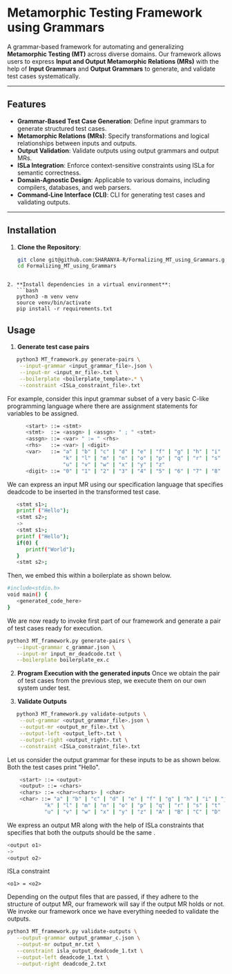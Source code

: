 # Metamorphic Testing Framework using Grammars

A grammar-based framework for automating and generalizing **Metamorphic Testing (MT)** across diverse domains. Our framework allows users to express **Input and Output Metamorphic Relations (MRs)** with the help of **Input Grammars** and **Output Grammars** to generate, and validate test cases systematically.

---

## Features

- **Grammar-Based Test Case Generation**: Define input grammars to generate structured test cases.
- **Metamorphic Relations (MRs)**: Specify transformations and logical relationships between inputs and outputs.
- **Output Validation**: Validate outputs using output grammars and output MRs.
- **ISLa Integration**: Enforce context-sensitive constraints using ISLa for semantic correctness.
- **Domain-Agnostic Design**: Applicable to various domains, including compilers, databases, and web parsers.
- **Command-Line Interface (CLI)**: CLI for generating test cases and validating outputs.

---

## Installation

1. **Clone the Repository**:
   ```bash
   git clone git@github.com:SHARANYA-R/Formalizing_MT_using_Grammars.git
   cd Formalizing_MT_using_Grammars
```

2. **Install dependencies in a virtual environment**:
   ```bash
   python3 -m venv venv
   source venv/bin/activate
   pip install -r requirements.txt
```

## Usage

1. **Generate test case pairs**
```bash
   python3 MT_framework.py generate-pairs \
    --input-grammar <input_grammar_file>.json \
    --input-mr <input_mr_file>.txt \
    --boilerplate <boilerplate_template>.* \
    --constraint <ISLa_constraint_file>.txt
```

For example, consider this input grammar subset of a very basic C-like programming language where there are assignment statements for variables to be assigned.

```bash
      <start> ::= <stmt> 
      <stmt>  ::= <assgn> | <assgn> " ; " <stmt> 
      <assgn> ::= <var> " := " <rhs> 
      <rhs>   ::= <var> | <digit> 
      <var>   ::= "a" | "b" | "c" | "d" | "e" | "f" | "g" | "h" | "i" | "j" | 
                  "k" | "l" | "m" | "n" | "o" | "p" | "q" | "r" | "s" | "t" |
                  "u" | "v" | "w" | "x" | "y" | "z" 
      <digit> ::= "0" | "1" | "2" | "3" | "4" | "5" | "6" | "7" | "8" | "9"
```

We can express an input MR using our specification language that specifies deadcode to be inserted in the transformed test case.

```bash
   <stmt s1>;
   printf ("Hello");
   <stmt s2>;
   ->
   <stmt s1>;
   printf ("Hello");
   if(0) {
      printf("World");
   }
   <stmt s2>;
```

Then, we embed this within a boilerplate as shown below.

```bash
#include<stdio.h>
void main() {
   <generated_code_here>
}
```

We are now ready to invoke first part of our framework and generate a pair of test cases ready for execution.

```bash
python3 MT_framework.py generate-pairs \
   --input-grammar c_grammar.json \
   --input-mr input_mr_deadcode.txt \
   --boilerplate boilerplate_ex.c
```

2. **Program Execution with the generated inputs**
Once we obtain the pair of test cases from the previous step, we execute them on our own system under test.

3. **Validate Outputs**

```bash
   python3 MT_framework.py validate-outputs \
    --out-grammar <output_grammar_file>.json \
    --output-mr <output_mr_file>.txt \
    --output-left <output_left>.txt \
    --output-right <output_right>.txt \
    --constraint <ISLa_constraint_file>.txt
```

Let us consider the output grammar for these inputs to be as shown below. Both the test cases print "Hello".

```bash
    <start> ::= <output>
    <output> ::= <chars>
    <chars> ::= <char><chars> | <char>
    <char> ::= "a" | "b" | "c" | "d" | "e" | "f" | "g" | "h" | "i" | "j" | 
            "k" | "l" | "m" | "n" | "o" | "p" | "q" | "r" | "s" | "t" |
            "u" | "v" | "w" | "x" | "y" | "z" | "A" | "B" | "C" | "D" | "E" | "F" | "G" | "H" | "I" | "J" | "K" | "L" | "M" | "N" | "O" | "P" | "Q" | "R" | "S" | "T" | "U" | "V" | "W" | "X" | "Y" | "Z"
```
We express an output MR along with the help of ISLa constraints that specifies that both the outputs should be the same .

```bash
<output o1>
->
<output o2>
```

ISLa constraint

```
<o1> = <o2>
```

Depending on the output files that are passed, if they adhere to the structure of output MR, our framework will say if the output MR holds or not. We invoke our framework once we have everything needed to validate the outputs.

```bash
python3 MT_framework.py validate-outputs \
   --output-grammar output_grammar_c.json \
   --output-mr output_mr.txt \
   --constraint isla_output_deadcode_1.txt \
   --output-left deadcode_1.txt \
   --output-right deadcode_2.txt